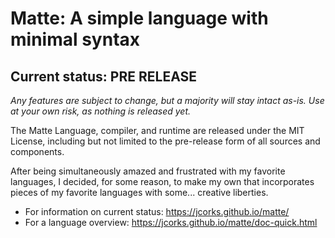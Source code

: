 Matte: A simple language with minimal syntax
============================================

Current status: PRE RELEASE
---------------------------

*Any features are subject to change, but a majority will stay intact as-is. Use at your own risk, as nothing is released yet.*


The Matte Language, compiler, and runtime are released under the MIT License, including 
but not limited to the pre-release form of all sources and components.




After being simultaneously amazed and frustrated with my 
favorite languages, I decided, for some reason, to make my own that 
incorporates pieces of my favorite languages with some... creative liberties.

* For information on current status: https://jcorks.github.io/matte/
* For a language overview: https://jcorks.github.io/matte/doc-quick.html
